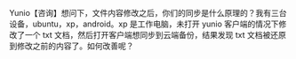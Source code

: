 Yunio【咨询】想问下，文件内容修改之后，你们的同步是什么原理的？我有三台设备，ubuntu，xp，android。xp 是工作电脑，未打开 yunio 客户端的情况下修改了一个 txt 文档，然后打开客户端想同步到云端备份，结果发现 txt 文档被还原到修改之前的内容了。如何改善呢？ ​​​​